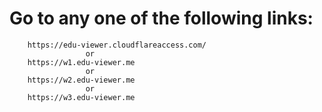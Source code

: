 # Go to any one of the following links: 
        https://edu-viewer.cloudflareaccess.com/
                     or
        https://w1.edu-viewer.me
                     or
        https://w2.edu-viewer.me
                     or
        https://w3.edu-viewer.me
